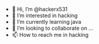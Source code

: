 - 👋 Hi, I’m @hackerx531
- 👀 I’m interested in hacking
- 🌱 I’m currently learning java
- 💞️ I’m looking to collaborate on ...
- 📫 How to reach me in hacking

<!---
hackerx531/hackerx531 is a ✨ special ✨ repository because its `README.md` (this file) appears on your GitHub profile.
You can click the Preview link to take a look at your changes.
--->

